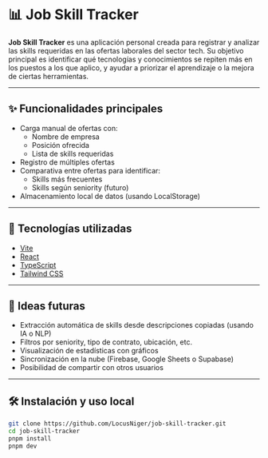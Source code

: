 # 📊 Job Skill Tracker

**Job Skill Tracker** es una aplicación personal creada para registrar y analizar las skills requeridas en las ofertas laborales del sector tech. Su objetivo principal es identificar qué tecnologías y conocimientos se repiten más en los puestos a los que aplico, y ayudar a priorizar el aprendizaje o la mejora de ciertas herramientas.

---

## ✨ Funcionalidades principales

- Carga manual de ofertas con:
  - Nombre de empresa
  - Posición ofrecida
  - Lista de skills requeridas
- Registro de múltiples ofertas
- Comparativa entre ofertas para identificar:
  - Skills más frecuentes
  - Skills según seniority (futuro)
- Almacenamiento local de datos (usando LocalStorage)

---

## 🚀 Tecnologías utilizadas

- [Vite](https://vitejs.dev/)
- [React](https://react.dev/)
- [TypeScript](https://www.typescriptlang.org/)
- [Tailwind CSS](https://tailwindcss.com/)

---

## 🧠 Ideas futuras

- Extracción automática de skills desde descripciones copiadas (usando IA o NLP)
- Filtros por seniority, tipo de contrato, ubicación, etc.
- Visualización de estadísticas con gráficos
- Sincronización en la nube (Firebase, Google Sheets o Supabase)
- Posibilidad de compartir con otros usuarios

---

## 🛠 Instalación y uso local

```bash
git clone https://github.com/LocusNiger/job-skill-tracker.git
cd job-skill-tracker
pnpm install
pnpm dev
